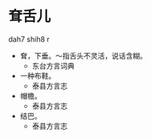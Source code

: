 # 耷舌儿
dah7 shih8 r
+ 耷，下垂。～指舌头不灵活，说话含糊。
  * 东台方言词典
+ 一种布鞋。
  * 泰县方言志
+ 帽檐。
  * 泰县方言志
+ 结巴。
  * 泰县方言志
